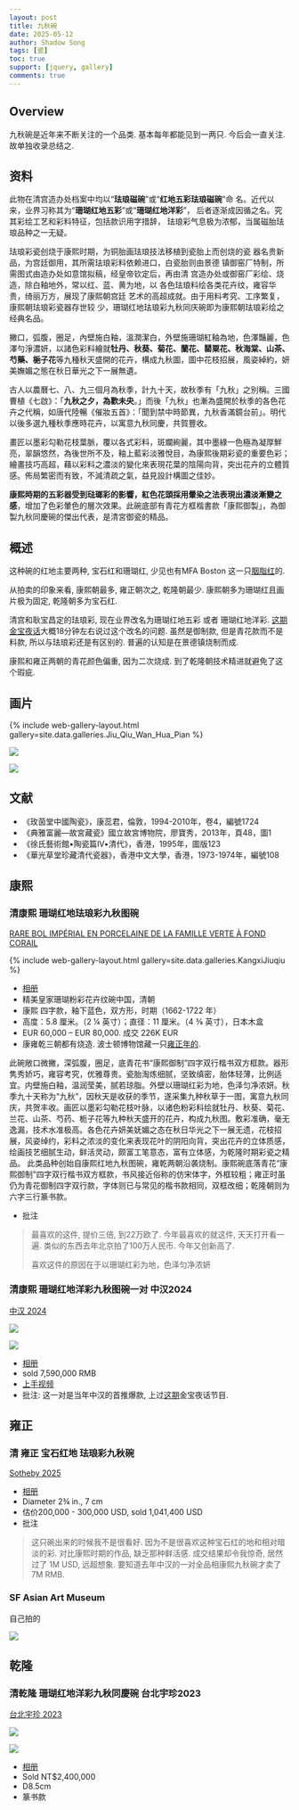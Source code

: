```yaml
---
layout: post
title: 九秋碗
date: 2025-05-12
author: Shadow Song
tags: [瓷]
toc: true
support: [jquery, gallery]
comments: true
---
```


## Overview

九秋碗是近年来不断关注的一个品类. 基本每年都能见到一两只. 今后会一直关注. 故单独收录总结之. 

## 资料

此物在清宫造办处档案中均以“**珐琅磁碗**”或“**红地五彩珐琅磁碗**”命
名。近代以来，业界习称其为“**珊瑚红地五彩**”或“**珊瑚红地洋彩**”，
后者逐渐成因循之名。究其彩绘工艺和彩料特征，包括款识用字措辞，
珐琅彩气息极为浓郁，当属磁胎珐琅品种之一无疑。

珐琅彩瓷创烧于康熙时期，为铜胎画珐琅技法移植到瓷胎上而创烧的瓷
器名贵新品，为宫廷御用，其所需珐琅彩料依赖进口，白瓷胎则由景德
镇御窑厂特制，所需图式由造办处如意馆拟稿，经皇帝钦定后，再由清
宫造办处或御窑厂彩绘、烧造，除白釉地外，常以红、蓝、黄为地，以
各色珐琅料绘各类花卉纹，雍容华贵，绮丽万方，展现了康熙朝宫廷
艺术的高超成就。由于用料考究、工序繁复，康熙朝珐琅彩瓷器存世较
少，珊瑚红地珐琅彩九秋同庆碗即为康熙朝珐琅彩绘之经典名品。


撇口，弧腹，圈足，內壁施白釉，溫潤潔白，外壁施珊瑚紅釉為地，色澤豔麗，色澤勻淨濃妍，以諸色彩料繪就**牡丹、秋葵、菊花、蘭花、罌粟花、秋海棠、山茶、芍藥、梔子花**等九種秋天盛開的花卉，構成九秋圖，圖中花枝招展，風姿綽約，妍美嫵媚之態在秋日華光之下一展無遺。

古人以農曆七、八、九三個月為秋季，計九十天，故秋季有「九秋」之別稱。三國曹植《七啟》：「**九秋之夕，為歡未央**。」而後「九秋」也漸為盛開於秋季的各色花卉之代稱，如唐代陸暢《催妝五首》：「聞到禁中時節異，九秋香滿鏡台前」。明代以後多選九種秋季應時花卉，以寓意九秋同慶，共賀豐收。

畫匠以墨彩勾勒花枝葉脈，覆以各式彩料，斑斕絢麗，其中墨綠一色極為凝厚鮮亮，翠韻悠然，為後世所不及，釉上藍彩淡雅悅目，為康熙後期彩瓷的重要色彩；繪畫技巧高超，藉以彩料之濃淡的變化來表現花葉的陰陽向背，突出花卉的立體質感。佈局繁密而有致，不減清疏之氣，益見設計構圖之佳妙。

**康熙時期的五彩器受到琺瑯彩的影響，紅色花頭採用暈染之法表現出濃淡漸變之感**，增加了色彩暈色的層次效果。此碗底部有青花方框楷書款「康熙御製」，為御製九秋同慶碗的傑出代表，是清宮御瓷的精品。

## 概述

这种碗的红地主要两种, 宝石红和珊瑚红, 少见也有MFA Boston 这一只[胭脂红](https://collections.mfa.org/objects/29363/bowl-with-famille-rose-fencai-decoration-of-flowers-over-r?ctx=04db1bb0-6252-4480-bf77-692f7f5ce961&idx=10)的. 

从拍卖的印象来看, 康熙朝最多, 雍正朝次之, 乾隆朝最少.  康熙朝多为珊瑚红且画片极为固定, 乾隆朝多为宝石红.

清宫和耿宝昌定的珐琅彩, 现在业界改名为珊瑚红地五彩 或者 珊瑚红地洋彩. [这期金宝夜话](https://drive.google.com/drive/u/0/folders/1U-2g5KgEVHioDLQGGbaF0MIhR9goBk8s)大概18分钟左右说过这个改名的问题. 虽然是御制款, 但是青花款而不是料款, 所以与珐琅彩还是有区别的. 普遍的认知是在景德镇烧制而成. 

康熙和雍正两朝的青花颜色偏重, 因为二次烧成. 到了乾隆朝技术精进就避免了这个瑕疵. 

## 画片

{% include web-gallery-layout.html gallery=site.data.galleries.Jiu_Qiu_Wan_Hua_Pian %}

![](https://lh3.googleusercontent.com/pw/AP1GczM9kQym8JnrMTiXfhKBmKS9c7cBr4PD0PmahSPVe7ug7KgmFbLdZBOO6c6j-w60_ITwLoxKuQmzhzwtwbvx0dQso38d_1cB7UJkj0bWn8k3k8LCSncvgL7J9x0qL8hduPRI_-fg4bDjQGtRzr0epB9hyQ=w1706-h358-s-no-gm?authuser=0)

![](https://lh3.googleusercontent.com/pw/AP1GczPO882gfUTcdxYPX7RO5LKx-alnI5BF5cc53PJlM9WFK32IuNvLGgMsnCC2TLQFWawrHtujMeCy0p0nfSqKZmTc93eSXR0J0Zkt1kawS657VhKkBCC6C-DWhJKxiq-KcociXSwKEr_pYR2vFAAWWN6hfQ=w1706-h1169-s-no-gm?authuser=0)


## 文献

- 《玫茵堂中國陶瓷》，康蕊君，倫敦，1994-2010年，卷4，編號1724
- 《典雅富麗—故宮藏瓷》國立故宮博物院，廖寶秀，2013年，頁48，圖1
- 《徐氏藝術館•陶瓷篇Ⅳ•清代》，香港，1995年，圖版123
- 《華光草堂珍藏清代瓷器》，香港中文大學，香港，1973-1974年，編號108


## 康熙

### 清康熙 珊瑚红地珐琅彩九秋图碗


[RARE BOL IMPÉRIAL EN PORCELAINE DE LA FAMILLE VERTE À FOND CORAIL](https://www.christies.com/lot/lot-6463041/?intobjectid=6463041)

{% include web-gallery-layout.html gallery=site.data.galleries.KangxiJiuqiu %}

- [相册](https://photos.google.com/u/1/share/AF1QipMYYAhylU8LawYQhHPGatwdCBjYrBkPo2LYnLMTjcX6i9VHYC6yXLKoF4NQ_6IMdw?key=dzc5YjB6ald1cWYtRE9Oa0dCUExGTHFwVEs3Tl9B)
- 精美皇家珊瑚粉彩花卉纹碗中国，清朝
- 康熙 四字款，釉下蓝色，双方形，时期（1662-1722 年）
- 高度：5.8 厘米。（2 ¼ 英寸）；直径：11 厘米。（4 3⁄8 英寸），日本木盒
- EUR 60,000 – EUR 80,000.  成交 226K EUR
- 康雍乾三朝都有烧造. 波士顿博物馆藏一只[雍正年的](https://collections.mfa.org/objects/29363/bowl-with-famille-rose-fencai-decoration-of-flowers-over-r?ctx=04db1bb0-6252-4480-bf77-692f7f5ce961&idx=10). 

此碗敞口微撇，深弧腹，圈足，底青花书“康熙御制”四字双行楷书双方框款。器形隽秀娇巧，雍容考究，优雅尊贵。瓷胎淘炼细腻，坚致缜密，胎体轻薄，比例适宜。内壁施白釉，温润莹美，腻若琼脂。外壁以珊瑚红彩为地，色泽匀净浓妍。秋季九十天称为“九秋”，因秋天是收获的季节，遂采集九种秋草于一图，寓意九秋同庆，共贺丰收。画匠以墨彩勾勒花枝叶脉，以诸色粉彩料绘就牡丹、秋葵、菊花、兰花、山茶、芍药、栀子花等九种秋天盛开的花卉，构成九秋图。敷彩准确，毫无逸漏，技术水准极高。各色花卉妍美妩媚之态在秋日华光之下一展无遗，花枝招展，风姿绰约，彩料之浓淡的变化来表现花叶的阴阳向背，突出花卉的立体质感，绘画技艺细腻生动，鲜活灵动，颇富工笔意态，富有立体感，为乾隆时期彩瓷之精品。 此类品种创始自康熙红地九秋图碗，雍乾两朝沿袭烧制。康熙碗底落青花“康熙御制”四字双行楷书双方框款，书风接近俗称的仿宋体字，外框较粗；雍正时虽仍为青花御制四字双行款，字体则已与常见的楷书款相同，双框改细；乾隆朝则为六字三行篆书款。

- 批注

> 最喜欢的这件, 提价三倍, 到22万欧了. 今年最喜欢的就这件, 天天打开看一遍.  类似的东西去年北京拍了100万人民币. 今年又创新高了. 
> 
> 喜欢这件的原因在于以珊瑚红彩为地，色泽匀净浓妍


### 清康熙 珊瑚红地洋彩九秋图碗一对 中汉2024

[中汉 2024](http://www.johan.cn/index.php?id=34614)

![](https://lh3.googleusercontent.com/pw/AP1GczN6JnfEVMwR2J9kIMfmX3ICaGp5QHLlXgtsudLVzcMPWTpMwEyey9xsHm9tkAowqVu2i_ONbhXqBVtLNzaBg6encYy2fanSVkowAhuiq6R0wBJo_nQw9m7dTcFB8bmGPw293_d-TYcEkCrGfA92efNrjw=w1706-h1280-s-no-gm?authuser=0)

![](https://lh3.googleusercontent.com/pw/AP1GczMJTl1Jvnlb1aRsjd6lsVrE_EsJ7gvMoEFctpyZopegw5Lvces7FQQgUc7oQyLlI-VNdpP7yd5HzycXc7Y_aCzZGBYUwBHmKQTE42q_IK--zJIdtGeDBBnRTWuxLh7XmW7R24WlIHtHJPfxVykGQAvYVA=w1301-h1294-s-no-gm?authuser=0)

- [相册](https://photos.app.goo.gl/2QHZbzXVspxztALc9)
- sold 7,590,000 RMB
- [上手视频](https://drive.google.com/drive/u/0/folders/1wOGq8wxQc6LOZQLNgCFFAs9wXLTn8WkG)
- 批注: 这一对是当年中汉的首推爆款, 上过[这期](https://drive.google.com/drive/u/0/folders/1U-2g5KgEVHioDLQGGbaF0MIhR9goBk8s)金宝夜话节目. 



## 雍正

### 清 雍正 宝石红地 珐琅彩九秋碗

[Sotheby 2025](https://www.sothebys.com/en/buy/auction/2025/chinese-art-2/a-fine-and-extremely-rare-imperial-ruby-ground)

<script src="https://cdn.jsdelivr.net/npm/publicalbum@latest/embed-ui.min.js" async></script>
<div class="pa-gallery-player-widget" style="width:100%; height:480px; display:none;"
  data-link="https://photos.app.goo.gl/9aoeiuwdy8JTBjV29"
  data-title="清 雍正 宝石红地 珐琅彩九秋碗"
  data-description="5 new items added to shared album">
  <object data="https://lh3.googleusercontent.com/pw/AP1GczM7fx70CLLMhuzSxWMLwznU3WSleYIn1kOEwb3pJKrraLthOaaUk62EGfqYR9re3sZNWWbA0pCbXT6BGpGH0M3TbP9CSNtcEjK8lzb9mWFAU5Ly98_H=w1920-h1080"></object>
  <object data="https://lh3.googleusercontent.com/pw/AP1GczMtuhrpAupCKPwU0ZLdiQkvIj8xyr3jdiTUeaBIvluRHuXS4ubhiFzi4dZ0zYDQeajP8igoBx6Ue7xjWppnUuWv2pKeIbQW2D9X5PcQ_7rtzuthmDiZ=w1920-h1080"></object>
  <object data="https://lh3.googleusercontent.com/pw/AP1GczMPh_zsqtSBHAtA4XCHPzz7ncC-gx0eb5pmQDR93zq99NcyBF6i0dI9VxNjHnNR7vfBnS6v7W6SIDr8aZD3FZtPAAhT4-KOIVLl03awnZDAiFnH0xiX=w1920-h1080"></object>
  <object data="https://lh3.googleusercontent.com/pw/AP1GczP0FOMmuKsA7lBfbLB7Uc3xgmyR9VszxQpuJ5ZRzXyA8y3qaYAV3kn3mDVJf1jH2H-LV5GPQY8W90GlDOIscmHP3meqHygjXjReYEU0v3ad_fI2nMfD=w1920-h1080"></object>
  <object data="https://lh3.googleusercontent.com/pw/AP1GczM4SRoDkFFhX66rjYN6wl_tsEU_52_DXesD48w83X8HxZH5KxUZqiNFGukNPjUkI8mKEsF-KnWLOARl8AAqxBu5VVG-CIp5Kdw7fb98Q3TqyqRt3Ddg=w1920-h1080"></object>
</div>

- [相册](https://photos.app.goo.gl/9aoeiuwdy8JTBjV29)
- Diameter 2¾ in., 7 cm
- 估价200,000 - 300,000 USD, sold 1,041,400 USD
- 批注

> 这只碗出来的时候我不是很看好. 因为不是很喜欢这种宝石红的地和相对暗淡的彩. 对比康熙时期的作品, 缺乏那种鲜活感.  成交结果却令我惊奇, 居然过了 1M USD, 远超想象. 要知道去年中汉的一对全品相康熙九秋碗才卖了7M RMB.  


### SF Asian Art Museum

自己拍的

![](https://lh3.googleusercontent.com/pw/AP1GczNzjLDwcXsHXH9GY5K7dy5kf2jNlm6TpUpu2pw5UE62ml7genxRTAAq9lomGcmSnIwBTNv5cx5b0-ASGxbG0Jx0bgmFzQnUXeHoFYI5pdYh4ouS_M5sLh2jV-QF3gPCcZkK5KIXgLqF1aYYygLjrl9SsQ=w1706-h1280-s-no-gm?authuser=0)


## 乾隆

### 清乾隆 珊瑚红地洋彩九秋同慶碗 台北宇珍2023

[台北宇珍 2023](https://live.yu-jen.tw/lots/view/4-9T6QWB/-)

![](https://lh3.googleusercontent.com/pw/AP1GczNZFf1zPZoO_C0JY3zxBnAnZuqI70sXlMF_4T-dQdGAc1zGc2xAZg7p_MQG0PCQkSxwDR0XueLWfRda88lg1RJgxDAmY74dMX8DxD27c5WjW3j3NtLMF70tDNB7VaujO_FV77pU97_ecb5vl9TO2xtyhQ=w1294-h1294-s-no-gm?authuser=0)

![](https://lh3.googleusercontent.com/pw/AP1GczNd2eevW9OK6dwGbeyrE_hsmpSJFUvy5kKHNplMcwKIc-7yaltdURIVlEqftTfB8RD-t9satVkgddkpKoxn05o0lDx3WaHtRuF6pSLThVNO-gH6WFREMshzudeAm5zsuCVA3e2VkcTwUq8vnm-F1o1i_Q=w1294-h1294-s-no-gm?authuser=0)


- [相册](https://photos.app.goo.gl/1wtetK64Aay3mKZF9)
- Sold NT$2,400,000
- D8.5cm
- 篆书款